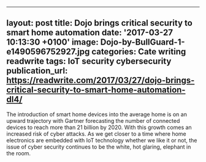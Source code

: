   - --
layout: post
title: Dojo brings critical security to smart home automation
date: '2017-03-27 10:13:30 +0100'
image: Dojo-by-BullGuard-1-e1490596752927.jpg
categories: Cate writing readwrite
tags: IoT security cybersecurity
publication_url: https://readwrite.com/2017/03/27/dojo-brings-critical-security-to-smart-home-automation-dl4/
---
The introduction of smart home devices into the average home is on an upward trajectory with Gartner forecasting the number of connected devices to reach more than 21 billion by 2020. With this growth comes an increased risk of cyber attacks. As we get closer to a time where home electronics are embedded with IoT technology whether we like it or not, the issue of cyber security continues to be the white, hot glaring, elephant in the room.
